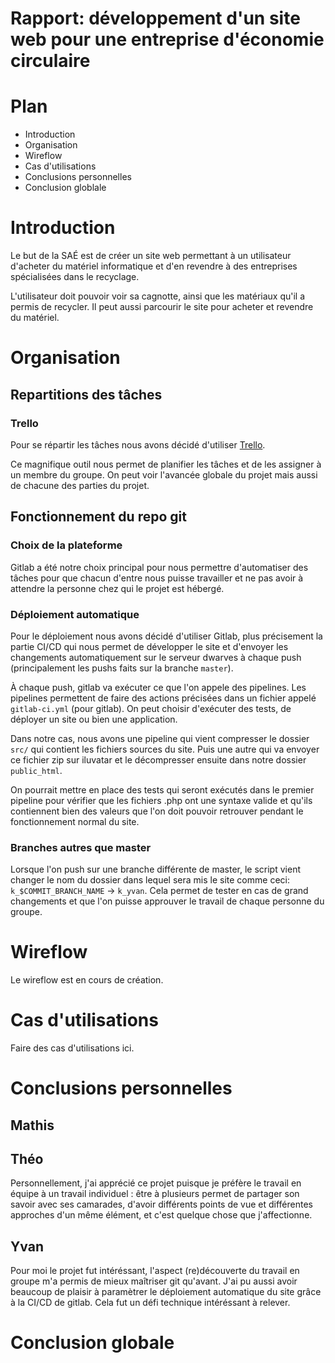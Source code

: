 # Rapport: développement d'un site web pour une entreprise d'économie circulaire

# Plan

- Introduction
- Organisation
- Wireflow
- Cas d'utilisations
- Conclusions personnelles
- Conclusion globlale

# Introduction

Le but de la SAÉ est de créer un site web permettant à un utilisateur d'acheter du matériel informatique et d'en revendre à des entreprises spécialisées dans le recyclage. 

L'utilisateur doit pouvoir voir sa cagnotte, ainsi que les matériaux qu'il a permis de recycler. Il peut aussi parcourir le site pour acheter et revendre du matériel.

# Organisation

##  Repartitions des tâches

### Trello

Pour se répartir les tâches nous avons décidé d'utiliser [Trello](https://trello.com/b/i1b6ghEQ/site).

Ce magnifique outil nous permet de planifier les tâches et de les assigner à un membre du groupe. On peut voir l'avancée globale du projet mais aussi de chacune des parties du projet.

## Fonctionnement du repo git

### Choix de la plateforme

Gitlab a été notre choix principal pour nous permettre d'automatiser des tâches pour que chacun d'entre nous puisse travailler et ne pas avoir à attendre la personne chez qui le projet est hébergé.

### Déploiement automatique

Pour le déploiement nous avons décidé d'utiliser Gitlab, plus précisement la partie CI/CD qui nous permet de développer le site et d'envoyer les changements automatiquement sur le serveur dwarves à chaque push (principalement les pushs faits sur la branche `master`).

À chaque push, gitlab va exécuter ce que l'on appele des pipelines. Les pipelines permettent de faire des actions précisées dans un fichier appelé `gitlab-ci.yml` (pour gitlab). On peut choisir d'exécuter des tests, de déployer un site ou bien une application.

Dans notre cas, nous avons une pipeline qui vient compresser le dossier `src/` qui contient les fichiers sources du site. Puis une autre qui va envoyer ce fichier zip sur iluvatar et le décompresser ensuite dans notre dossier `public_html`.

On pourrait mettre en place des tests qui seront exécutés dans le premier pipeline pour vérifier que les fichiers .php ont une syntaxe valide et qu'ils contiennent bien des valeurs que l'on doit pouvoir retrouver pendant le fonctionnement normal du site.

### Branches autres que master

Lorsque l'on push sur une branche différente de master, le script vient changer le nom du dossier dans lequel sera mis le site comme ceci: `k_$COMMIT_BRANCH_NAME` -> `k_yvan`.
Cela permet de tester en cas de grand changements et que l'on puisse approuver le travail de chaque personne du groupe.

# Wireflow

Le wireflow est en cours de création.

# Cas d'utilisations

Faire des cas d'utilisations ici.

# Conclusions personnelles

## Mathis

## Théo

Personnellement, j'ai apprécié ce projet puisque je préfère le travail en équipe à un travail individuel : être à plusieurs permet de partager son savoir avec ses camarades, d'avoir différents points de vue et différentes approches d'un même élément, et c'est quelque chose que j'affectionne.

## Yvan

Pour moi le projet fut intéréssant, l'aspect (re)découverte du travail en groupe m'a permis de mieux maîtriser git qu'avant. J'ai pu aussi avoir beaucoup de plaisir à paramètrer le déploiement automatique du site grâce à la CI/CD de gitlab. Cela fut un défi technique intéréssant à relever.

# Conclusion globale
